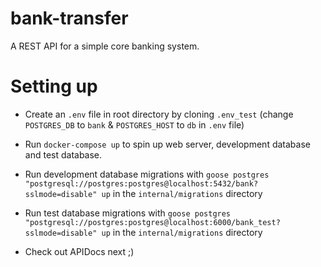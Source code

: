 # bank-transfer

A REST API for a simple core banking system.

# Setting up

- Create an `.env` file in root directory by cloning `.env_test` (change `POSTGRES_DB` to `bank` & `POSTGRES_HOST` to `db` in `.env` file)

- Run `docker-compose up` to spin up web server, development database and test database.

- Run development database migrations with `goose postgres "postgresql://postgres:postgres@localhost:5432/bank?sslmode=disable" up` in the `internal/migrations` directory
  
- Run test database migrations with `goose postgres "postgresql://postgres:postgres@localhost:6000/bank_test?sslmode=disable" up` in the `internal/migrations` directory
  
- Check out APIDocs next ;)

